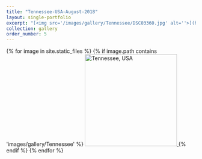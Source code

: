 ```yaml
---
title: "Tennessee-USA-August-2018"
layout: single-portfolio
excerpt: "[<img src='/images/gallery/Tennessee/DSC03360.jpg' alt=''>](https://nt-hung.github.io/gallery/Tennessee)"
collection: gallery
order_number: 5
---
```

<p float="left">   
{% for image in site.static_files %}
{% if image.path contains 'images/gallery/Tennessee' %}
<a href='{{ site.baseurl }}{{ image.path }}'>
    <img 
        src='{{ site.baseurl }}{{ image.path }}'
        alt="Tennessee, USA" width="245" title="Tennessee, USA"
    >
</a>
{% endif %}
{% endfor %}
</p>
<!-- [Poster](/files/pdf/research/PolMeth 2019 Poster.pdf){: .btn--research} -->
